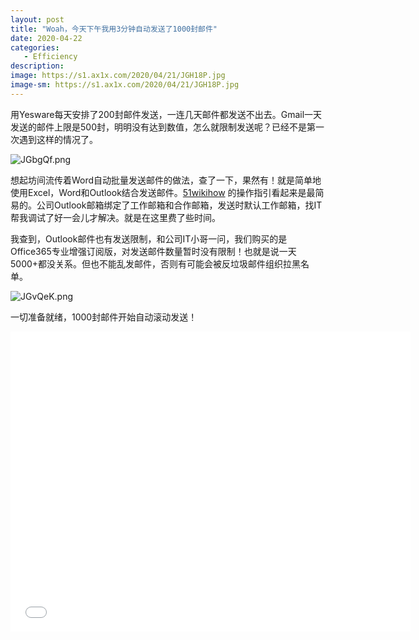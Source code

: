 ```yaml
---
layout: post
title: "Woah，今天下午我用3分钟自动发送了1000封邮件"
date: 2020-04-22
categories:
   - Efficiency
description:
image: https://s1.ax1x.com/2020/04/21/JGH18P.jpg
image-sm: https://s1.ax1x.com/2020/04/21/JGH18P.jpg
---
```


用Yesware每天安排了200封邮件发送，一连几天邮件都发送不出去。Gmail一天发送的邮件上限是500封，明明没有达到数值，怎么就限制发送呢？已经不是第一次遇到这样的情况了。

<img src="https://s1.ax1x.com/2020/04/21/JGbgQf.png" alt="JGbgQf.png" border="0" />

想起坊间流传着Word自动批量发送邮件的做法，查了一下，果然有！就是简单地使用Excel，Word和Outlook结合发送邮件。[51wikihow](https://www.51wikihow.com/excel/use-outlook-to-combine-words-and-excel-to-send-bulk-mail.html) 的操作指引看起来是最简易的。公司Outlook邮箱绑定了工作邮箱和合作邮箱，发送时默认工作邮箱，找IT帮我调试了好一会儿才解决。就是在这里费了些时间。


我查到，Outlook邮件也有发送限制，和公司IT小哥一问，我们购买的是Office365专业增强订阅版，对发送邮件数量暂时没有限制！也就是说一天5000+都没关系。但也不能乱发邮件，否则有可能会被反垃圾邮件组织拉黑名单。

<img src="https://s1.ax1x.com/2020/04/21/JGvQeK.png" alt="JGvQeK.png" border="0" />

一切准备就绪，1000封邮件开始自动滚动发送！

<iframe width="640" height="480" src="//player.bilibili.com/player.html?aid=412755448&bvid=BV1dV411o7ux&cid=181491758&page=1" scrolling="no" border="0" frameborder="no" framespacing="0" allowfullscreen="true"> </iframe>
